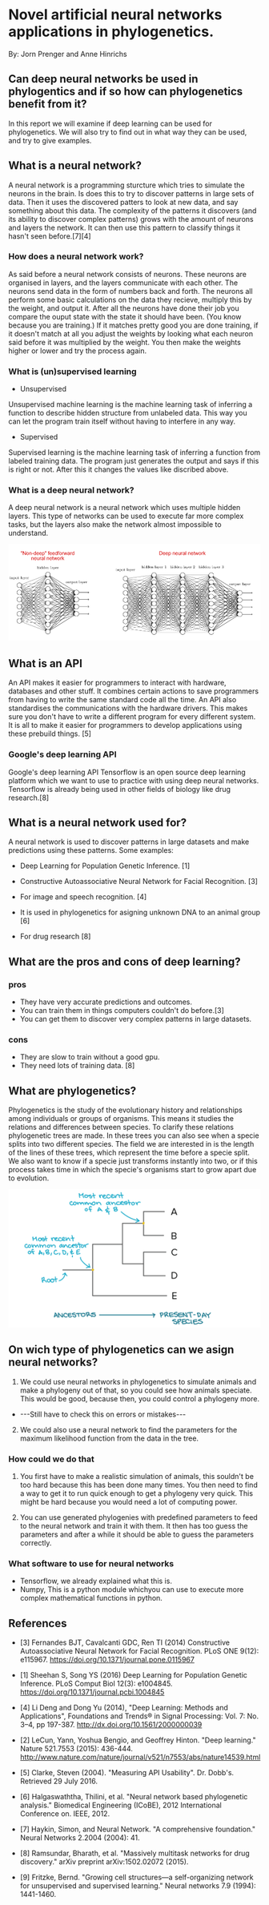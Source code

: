 # Novel artificial neural networks applications in phylogenetics.
By: Jorn Prenger and Anne Hinrichs

## Can deep neural networks be used in phylogentics and if so how can phylogenetics benefit from it? 
In this report we will examine if deep learning can be used for phylogenetics. We will also try to find out in what way they can be used, and try to give examples.

## What is a neural network?

A neural network is a programming sturcture which tries to simulate the neurons in the brain. Is does this to try to discover patterns in large sets of data. Then it uses the discovered patters to look at new data, and say something about this data. The complexity of the patterns it discovers (and its ability to discover complex patterns) grows with the amount of neurons and layers the network. It can then use this pattern to classify things it hasn't seen before.[7][4]

### How does a neural network work?

As said before a neural network consists of neurons. These neurons are organised in layers, and the layers communicate with each other. The neurons send data in the form of numbers back and forth. The neurons all perform some basic calculations on the data they recieve, multiply this by the weight, and output it. After all the neurons have done their job you compare the ouput state with the state it should have been. (You know because you are training.) If it matches pretty good you are done training, if it doesn't match at all you adjust the weights by looking what each neuron said before it was multiplied by the weight. You then make the weights higher or lower and try the process again. 

### What is (un)supervised learning

* Unsupervised
  
Unsupervised machine learning is the machine learning task of inferring a function to describe hidden structure from unlabeled        data. This way you can let the program train itself without having to interfere in any way.
  
 * Supervised
  
Supervised learning is the machine learning task of inferring a function from labeled training data. The program just generates the output and says if this is right or not. After this it changes the values like discribed above.

### What is a deep neural network?
 
A deep neural network is a neural network which uses multiple hidden layers. This type of networks can be used to execute far more complex tasks, but the layers also make the network almost impossible to understand.

![alt text](https://github.com/richelbilderbeek/dlip/blob/master/report/neuralnet.png)

## What is an API
An API makes it easier for programmers to interact with hardware, databases and other stuff. It combines certain actions to save programmers from having to write the same standard code all the time. An API also standardises the communications with the hardware drivers. This makes sure you don't have to write a different program for every different system. It is all to make it easier for programmers to develop applications using these prebuild things. [5]

### Google's deep learning API
Google's deep learning API Tensorflow is an open source deep learning platform which we want to use to practice with using deep neural networks. Tensorflow is already being used in other fields of biology like drug research.[8]

## What is a neural network used for?

A neural network is used to discover patterns in large datasets and make predictions using these patterns. Some examples:

 * Deep Learning for Population Genetic Inference. [1]

 * Constructive Autoassociative Neural Network for Facial Recognition. [3]
 
 * For image and speech recognition. [4]
 
 * It is used in phylogenetics for asigning unknown DNA to an animal group [6]
 
 * For drug research [8]

## What are the pros and cons of deep learning?

### pros

* They have very accurate predictions and outcomes.
* You can train them in things computers couldn't do before.[3]
* You can get them to discover very complex patterns in large datasets.

### cons 

* They are slow to train without a good gpu.
* They need lots of training data. [8]
  
## What are phylogenetics?

Phylogenetics is the study of the evolutionary history and relationships among individuals or groups of organisms. This means it studies the relations and differences between species. To clarify these relations phylogenetic trees are made. In these trees you can also see when a specie splits into two different species. The field we are interested in is the length of the lines of these trees, which represent the time before a specie split. We also want to know if a specie just transforms instantly into two, or if this process takes time in which the specie's organisms start to grow apart due to evolution.

![alt text](https://github.com/richelbilderbeek/dlip/blob/master/report/phylogenetictree.png)

## On wich type of phylogenetics can we asign neural networks?

1. We could use neural networks in phylogenetics to simulate animals and make a phylogeny out of that, so you could see how animals speciate. This would be good, because then, you could control a phylogeny more.

* ---Still have to check this on errors or mistakes---

2. We could also use a neural network to find the parameters for the maximum likelihood function from the data in the tree.

### How could we do that

1. You first have to make a realistic simulation of animals, this souldn't be too hard because this has been done many times. You then need to find a way to get it to run quick enough to get a phylogeny very quick. This might be hard because you would need a lot of computing power.

2. You can use generated phylogenies with predefined parameters to feed to the neural network and train it with them. It then has too guess the parameters and after a while it should be able to guess the parameters correctly. 

### What software to use for neural networks

* Tensorflow, we already explained what this is.
* Numpy, This is a python module whichyou can use to execute more complex mathematical functions in python.

## References



* [3] Fernandes BJT, Cavalcanti GDC, Ren TI (2014) Constructive Autoassociative Neural Network for Facial Recognition. PLoS ONE 9(12): e115967. https://doi.org/10.1371/journal.pone.0115967

* [1] Sheehan S, Song YS (2016) Deep Learning for Population Genetic Inference. PLoS Comput Biol 12(3): e1004845. https://doi.org/10.1371/journal.pcbi.1004845

* [4] Li Deng and Dong Yu (2014), "Deep Learning: Methods and Applications", Foundations and Trends® in Signal Processing: Vol. 7: No. 3–4, pp 197-387. http://dx.doi.org/10.1561/2000000039

* [2] LeCun, Yann, Yoshua Bengio, and Geoffrey Hinton. "Deep learning." Nature 521.7553 (2015): 436-444.
http://www.nature.com/nature/journal/v521/n7553/abs/nature14539.html 

* [5] Clarke, Steven (2004). "Measuring API Usability". Dr. Dobb's. Retrieved 29 July 2016.

* [6] Halgaswaththa, Thilini, et al. "Neural network based phylogenetic analysis." Biomedical Engineering (ICoBE), 2012      International Conference on. IEEE, 2012.

* [7] Haykin, Simon, and Neural Network. "A comprehensive foundation." Neural Networks 2.2004 (2004): 41.

* [8] Ramsundar, Bharath, et al. "Massively multitask networks for drug discovery." arXiv preprint arXiv:1502.02072 (2015).

* [9] Fritzke, Bernd. "Growing cell structures—a self-organizing network for unsupervised and supervised learning." Neural networks 7.9 (1994): 1441-1460.
